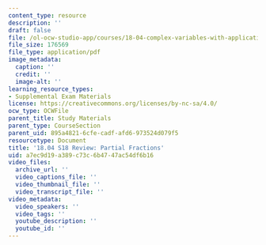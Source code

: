 ```yaml
---
content_type: resource
description: ''
draft: false
file: /ol-ocw-studio-app/courses/18-04-complex-variables-with-applications-spring-2018/a7ec9d19a389c73c6b4747ac54df6b16_MIT18_04S18_pf-coverup.pdf
file_size: 176569
file_type: application/pdf
image_metadata:
  caption: ''
  credit: ''
  image-alt: ''
learning_resource_types:
- Supplemental Exam Materials
license: https://creativecommons.org/licenses/by-nc-sa/4.0/
ocw_type: OCWFile
parent_title: Study Materials
parent_type: CourseSection
parent_uid: 895a4821-6cfe-cadf-afd6-973524d079f5
resourcetype: Document
title: '18.04 S18 Review: Partial Fractions'
uid: a7ec9d19-a389-c73c-6b47-47ac54df6b16
video_files:
  archive_url: ''
  video_captions_file: ''
  video_thumbnail_file: ''
  video_transcript_file: ''
video_metadata:
  video_speakers: ''
  video_tags: ''
  youtube_description: ''
  youtube_id: ''
---
```

